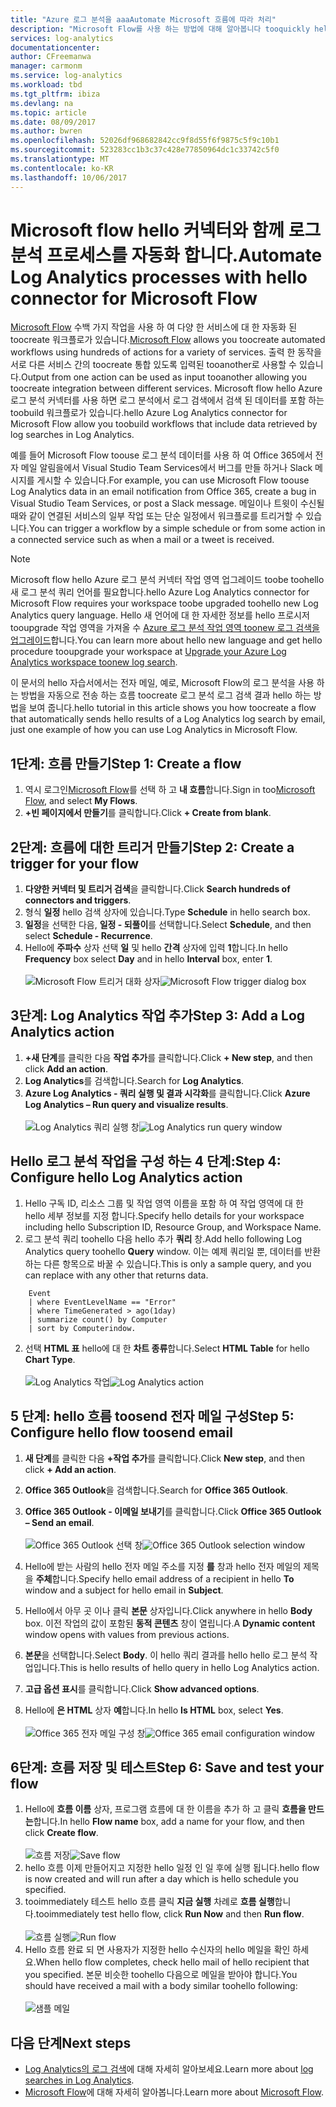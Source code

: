 ```yaml
---
title: "Azure 로그 분석을 aaaAutomate Microsoft 흐름에 따라 처리"
description: "Microsoft Flow를 사용 하는 방법에 대해 알아봅니다 tooquickly hello Azure 로그 분석 커넥터를 사용 하 여 반복 가능한 프로세스를 자동화 합니다."
services: log-analytics
documentationcenter: 
author: CFreemanwa
manager: carmonm
ms.service: log-analytics
ms.workload: tbd
ms.tgt_pltfrm: ibiza
ms.devlang: na
ms.topic: article
ms.date: 08/09/2017
ms.author: bwren
ms.openlocfilehash: 52026df968682842cc9f8d55f6f9875c5f9c10b1
ms.sourcegitcommit: 523283cc1b3c37c428e77850964dc1c33742c5f0
ms.translationtype: MT
ms.contentlocale: ko-KR
ms.lasthandoff: 10/06/2017
---
```

# <a name="automate-log-analytics-processes-with-hello-connector-for-microsoft-flow"></a><span data-ttu-id="18f8e-103">Microsoft flow hello 커넥터와 함께 로그 분석 프로세스를 자동화 합니다.</span><span class="sxs-lookup"><span data-stu-id="18f8e-103">Automate Log Analytics processes with hello connector for Microsoft Flow</span></span>
<span data-ttu-id="18f8e-104">[Microsoft Flow](https://ms.flow.microsoft.com) 수백 가지 작업을 사용 하 여 다양 한 서비스에 대 한 자동화 된 toocreate 워크플로가 있습니다.</span><span class="sxs-lookup"><span data-stu-id="18f8e-104">[Microsoft Flow](https://ms.flow.microsoft.com) allows you toocreate automated workflows using hundreds of actions for a variety of services.</span></span> <span data-ttu-id="18f8e-105">출력 한 동작을 서로 다른 서비스 간의 toocreate 통합 있도록 입력된 tooanother로 사용할 수 있습니다.</span><span class="sxs-lookup"><span data-stu-id="18f8e-105">Output from one action can be used as input tooanother allowing you toocreate integration between different services.</span></span>  <span data-ttu-id="18f8e-106">Microsoft flow hello Azure 로그 분석 커넥터를 사용 하면 로그 분석에서 로그 검색에서 검색 된 데이터를 포함 하는 toobuild 워크플로가 있습니다.</span><span class="sxs-lookup"><span data-stu-id="18f8e-106">hello Azure Log Analytics connector for Microsoft Flow allow you toobuild workflows that include data retrieved by log searches in Log Analytics.</span></span>

<span data-ttu-id="18f8e-107">예를 들어 Microsoft Flow toouse 로그 분석 데이터를 사용 하 여 Office 365에서 전자 메일 알림을에서 Visual Studio Team Services에서 버그를 만들 하거나 Slack 메시지를 게시할 수 있습니다.</span><span class="sxs-lookup"><span data-stu-id="18f8e-107">For example, you can use Microsoft Flow toouse Log Analytics data in an email notification from Office 365, create a bug in Visual Studio Team Services, or post a Slack message.</span></span>  <span data-ttu-id="18f8e-108">메일이나 트윗이 수신될 때와 같이 연결된 서비스의 일부 작업 또는 단순 일정에서 워크플로를 트리거할 수 있습니다.</span><span class="sxs-lookup"><span data-stu-id="18f8e-108">You can trigger a workflow by a simple schedule or from some action in a connected service such as when a mail or a tweet is received.</span></span>  


> [!NOTE]
> <span data-ttu-id="18f8e-109">Microsoft flow hello Azure 로그 분석 커넥터 작업 영역 업그레이드 toobe toohello 새 로그 분석 쿼리 언어를 필요합니다.</span><span class="sxs-lookup"><span data-stu-id="18f8e-109">hello Azure Log Analytics connector for Microsoft Flow requires your workspace toobe upgraded toohello new Log Analytics query language.</span></span> <span data-ttu-id="18f8e-110">Hello 새 언어에 대 한 자세한 정보를 hello 프로시저 tooupgrade 작업 영역을 가져올 수 [Azure 로그 분석 작업 영역 toonew 로그 검색을 업그레이드](log-analytics-log-search-upgrade.md)합니다.</span><span class="sxs-lookup"><span data-stu-id="18f8e-110">You can learn more about hello new language and get hello procedure tooupgrade your workspace at [Upgrade your Azure Log Analytics workspace toonew log search](log-analytics-log-search-upgrade.md).</span></span>  

<span data-ttu-id="18f8e-111">이 문서의 hello 자습서에서는 전자 메일, 예로, Microsoft Flow의 로그 분석을 사용 하는 방법을 자동으로 전송 하는 흐름 toocreate 로그 분석 로그 검색 결과 hello 하는 방법을 보여 줍니다.</span><span class="sxs-lookup"><span data-stu-id="18f8e-111">hello tutorial in this article shows you how toocreate a flow that automatically sends hello results of a Log Analytics log search by email, just one example of how you can use Log Analytics in Microsoft Flow.</span></span> 


## <a name="step-1-create-a-flow"></a><span data-ttu-id="18f8e-112">1단계: 흐름 만들기</span><span class="sxs-lookup"><span data-stu-id="18f8e-112">Step 1: Create a flow</span></span>
1. <span data-ttu-id="18f8e-113">역시 로그인[Microsoft Flow](http://flow.microsoft.com)를 선택 하 고 **내 흐름**합니다.</span><span class="sxs-lookup"><span data-stu-id="18f8e-113">Sign in too[Microsoft Flow](http://flow.microsoft.com), and select **My Flows**.</span></span>
2. <span data-ttu-id="18f8e-114">**+빈 페이지에서 만들기**를 클릭합니다.</span><span class="sxs-lookup"><span data-stu-id="18f8e-114">Click **+ Create from blank**.</span></span>

## <a name="step-2-create-a-trigger-for-your-flow"></a><span data-ttu-id="18f8e-115">2단계: 흐름에 대한 트리거 만들기</span><span class="sxs-lookup"><span data-stu-id="18f8e-115">Step 2: Create a trigger for your flow</span></span>
1. <span data-ttu-id="18f8e-116">**다양한 커넥터 및 트리거 검색**을 클릭합니다.</span><span class="sxs-lookup"><span data-stu-id="18f8e-116">Click **Search hundreds of connectors and triggers**.</span></span>
2. <span data-ttu-id="18f8e-117">형식 **일정** hello 검색 상자에 있습니다.</span><span class="sxs-lookup"><span data-stu-id="18f8e-117">Type **Schedule** in hello search box.</span></span>
3. <span data-ttu-id="18f8e-118">**일정**을 선택한 다음, **일정 - 되풀이**를 선택합니다.</span><span class="sxs-lookup"><span data-stu-id="18f8e-118">Select **Schedule**, and then select **Schedule - Recurrence**.</span></span>
4. <span data-ttu-id="18f8e-119">Hello에 **주파수** 상자 선택 **일** 및 hello **간격** 상자에 입력 **1**합니다.</span><span class="sxs-lookup"><span data-stu-id="18f8e-119">In hello **Frequency** box select **Day** and in hello **Interval** box, enter **1**.</span></span><br><br><span data-ttu-id="18f8e-120">![Microsoft Flow 트리거 대화 상자](media/log-analytics-flow-tutorial/flow01.png)</span><span class="sxs-lookup"><span data-stu-id="18f8e-120">![Microsoft Flow trigger dialog box](media/log-analytics-flow-tutorial/flow01.png)</span></span>


## <a name="step-3-add-a-log-analytics-action"></a><span data-ttu-id="18f8e-121">3단계: Log Analytics 작업 추가</span><span class="sxs-lookup"><span data-stu-id="18f8e-121">Step 3: Add a Log Analytics action</span></span>
1. <span data-ttu-id="18f8e-122">**+새 단계**를 클릭한 다음 **작업 추가**를 클릭합니다.</span><span class="sxs-lookup"><span data-stu-id="18f8e-122">Click **+ New step**, and then click **Add an action**.</span></span>
2. <span data-ttu-id="18f8e-123">**Log Analytics**를 검색합니다.</span><span class="sxs-lookup"><span data-stu-id="18f8e-123">Search for **Log Analytics**.</span></span>
3. <span data-ttu-id="18f8e-124">**Azure Log Analytics - 쿼리 실행 및 결과 시각화**를 클릭합니다.</span><span class="sxs-lookup"><span data-stu-id="18f8e-124">Click **Azure Log Analytics – Run query and visualize results**.</span></span><br><br><span data-ttu-id="18f8e-125">![Log Analytics 쿼리 실행 창](media/log-analytics-flow-tutorial/flow02.png)</span><span class="sxs-lookup"><span data-stu-id="18f8e-125">![Log Analytics run query window](media/log-analytics-flow-tutorial/flow02.png)</span></span>

## <a name="step-4-configure-hello-log-analytics-action"></a><span data-ttu-id="18f8e-126">Hello 로그 분석 작업을 구성 하는 4 단계:</span><span class="sxs-lookup"><span data-stu-id="18f8e-126">Step 4: Configure hello Log Analytics action</span></span>

1. <span data-ttu-id="18f8e-127">Hello 구독 ID, 리소스 그룹 및 작업 영역 이름을 포함 하 여 작업 영역에 대 한 hello 세부 정보를 지정 합니다.</span><span class="sxs-lookup"><span data-stu-id="18f8e-127">Specify hello details for your workspace including hello Subscription ID, Resource Group, and Workspace Name.</span></span>
2. <span data-ttu-id="18f8e-128">로그 분석 쿼리 toohello 다음 hello 추가 **쿼리** 창.</span><span class="sxs-lookup"><span data-stu-id="18f8e-128">Add hello following Log Analytics query toohello **Query** window.</span></span>  <span data-ttu-id="18f8e-129">이는 예제 쿼리일 뿐, 데이터를 반환하는 다른 항목으로 바꿀 수 있습니다.</span><span class="sxs-lookup"><span data-stu-id="18f8e-129">This is only a sample query, and you can replace with any other that returns data.</span></span>
```
    Event
    | where EventLevelName == "Error" 
    | where TimeGenerated > ago(1day)
    | summarize count() by Computer
    | sort by Computerindow. 
```

2. <span data-ttu-id="18f8e-130">선택 **HTML 표** hello에 대 한 **차트 종류**합니다.</span><span class="sxs-lookup"><span data-stu-id="18f8e-130">Select **HTML Table** for hello **Chart Type**.</span></span><br><br><span data-ttu-id="18f8e-131">![Log Analytics 작업](media/log-analytics-flow-tutorial/flow03.png)</span><span class="sxs-lookup"><span data-stu-id="18f8e-131">![Log Analytics action](media/log-analytics-flow-tutorial/flow03.png)</span></span>

## <a name="step-5-configure-hello-flow-toosend-email"></a><span data-ttu-id="18f8e-132">5 단계: hello 흐름 toosend 전자 메일 구성</span><span class="sxs-lookup"><span data-stu-id="18f8e-132">Step 5: Configure hello flow toosend email</span></span>

1. <span data-ttu-id="18f8e-133">**새 단계**를 클릭한 다음 **+작업 추가**를 클릭합니다.</span><span class="sxs-lookup"><span data-stu-id="18f8e-133">Click **New step**, and then click **+ Add an action**.</span></span>
2. <span data-ttu-id="18f8e-134">**Office 365 Outlook**을 검색합니다.</span><span class="sxs-lookup"><span data-stu-id="18f8e-134">Search for **Office 365 Outlook**.</span></span>
3. <span data-ttu-id="18f8e-135">**Office 365 Outlook - 이메일 보내기**를 클릭합니다.</span><span class="sxs-lookup"><span data-stu-id="18f8e-135">Click **Office 365 Outlook – Send an email**.</span></span><br><br><span data-ttu-id="18f8e-136">![Office 365 Outlook 선택 창](media/log-analytics-flow-tutorial/flow04.png)</span><span class="sxs-lookup"><span data-stu-id="18f8e-136">![Office 365 Outlook selection window](media/log-analytics-flow-tutorial/flow04.png)</span></span>

4. <span data-ttu-id="18f8e-137">Hello에 받는 사람의 hello 전자 메일 주소를 지정 **를** 창과 hello 전자 메일의 제목을 **주체**합니다.</span><span class="sxs-lookup"><span data-stu-id="18f8e-137">Specify hello email address of a recipient in hello **To** window and a subject for hello email in **Subject**.</span></span>
5. <span data-ttu-id="18f8e-138">Hello에서 아무 곳 이나 클릭 **본문** 상자입니다.</span><span class="sxs-lookup"><span data-stu-id="18f8e-138">Click anywhere in hello **Body** box.</span></span>  <span data-ttu-id="18f8e-139">이전 작업의 값이 포함된 **동적 콘텐츠** 창이 열립니다.</span><span class="sxs-lookup"><span data-stu-id="18f8e-139">A **Dynamic content** window opens with values from previous actions.</span></span>  
6. <span data-ttu-id="18f8e-140">**본문**을 선택합니다.</span><span class="sxs-lookup"><span data-stu-id="18f8e-140">Select **Body**.</span></span>  <span data-ttu-id="18f8e-141">이 hello 쿼리 결과를 hello hello 로그 분석 작업입니다.</span><span class="sxs-lookup"><span data-stu-id="18f8e-141">This is hello results of hello query in hello Log Analytics action.</span></span>
6. <span data-ttu-id="18f8e-142">**고급 옵션 표시**를 클릭합니다.</span><span class="sxs-lookup"><span data-stu-id="18f8e-142">Click **Show advanced options**.</span></span>
7. <span data-ttu-id="18f8e-143">Hello에 **은 HTML** 상자 **예**합니다.</span><span class="sxs-lookup"><span data-stu-id="18f8e-143">In hello **Is HTML** box, select **Yes**.</span></span><br><br><span data-ttu-id="18f8e-144">![Office 365 전자 메일 구성 창](media/log-analytics-flow-tutorial/flow05.png)</span><span class="sxs-lookup"><span data-stu-id="18f8e-144">![Office 365 email configuration window](media/log-analytics-flow-tutorial/flow05.png)</span></span>

## <a name="step-6-save-and-test-your-flow"></a><span data-ttu-id="18f8e-145">6단계: 흐름 저장 및 테스트</span><span class="sxs-lookup"><span data-stu-id="18f8e-145">Step 6: Save and test your flow</span></span>
1. <span data-ttu-id="18f8e-146">Hello에 **흐름 이름** 상자, 프로그램 흐름에 대 한 이름을 추가 하 고 클릭 **흐름을 만드는**합니다.</span><span class="sxs-lookup"><span data-stu-id="18f8e-146">In hello **Flow name** box, add a name for your flow, and then click **Create flow**.</span></span><br><br><span data-ttu-id="18f8e-147">![흐름 저장](media/log-analytics-flow-tutorial/flow06.png)</span><span class="sxs-lookup"><span data-stu-id="18f8e-147">![Save flow](media/log-analytics-flow-tutorial/flow06.png)</span></span>
2. <span data-ttu-id="18f8e-148">hello 흐름 이제 만들어지고 지정한 hello 일정 인 일 후에 실행 됩니다.</span><span class="sxs-lookup"><span data-stu-id="18f8e-148">hello flow is now created and will run after a day which is hello schedule you specified.</span></span> 
3. <span data-ttu-id="18f8e-149">tooimmediately 테스트 hello 흐름 클릭 **지금 실행** 차례로 **흐름 실행**합니다.</span><span class="sxs-lookup"><span data-stu-id="18f8e-149">tooimmediately test hello flow, click **Run Now** and then **Run flow**.</span></span><br><br><span data-ttu-id="18f8e-150">![흐름 실행](media/log-analytics-flow-tutorial/flow07.png)</span><span class="sxs-lookup"><span data-stu-id="18f8e-150">![Run flow](media/log-analytics-flow-tutorial/flow07.png)</span></span>
3. <span data-ttu-id="18f8e-151">Hello 흐름 완료 되 면 사용자가 지정한 hello 수신자의 hello 메일을 확인 하세요.</span><span class="sxs-lookup"><span data-stu-id="18f8e-151">When hello flow completes, check hello mail of hello recipient that you specified.</span></span>  <span data-ttu-id="18f8e-152">본문 비슷한 toohello 다음으로 메일을 받아야 합니다.</span><span class="sxs-lookup"><span data-stu-id="18f8e-152">You should have received a mail with a body similar toohello following:</span></span><br><br>![샘플 메일](media/log-analytics-flow-tutorial/flow08.png)


## <a name="next-steps"></a><span data-ttu-id="18f8e-154">다음 단계</span><span class="sxs-lookup"><span data-stu-id="18f8e-154">Next steps</span></span>

- <span data-ttu-id="18f8e-155">[Log Analytics의 로그 검색](log-analytics-log-search-new.md)에 대해 자세히 알아보세요.</span><span class="sxs-lookup"><span data-stu-id="18f8e-155">Learn more about [log searches in Log Analytics](log-analytics-log-search-new.md).</span></span>
- <span data-ttu-id="18f8e-156">[Microsoft Flow](https://ms.flow.microsoft.com)에 대해 자세히 알아봅니다.</span><span class="sxs-lookup"><span data-stu-id="18f8e-156">Learn more about [Microsoft Flow](https://ms.flow.microsoft.com).</span></span>



